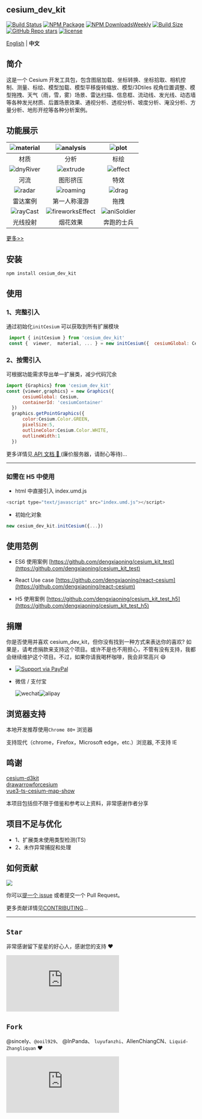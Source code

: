 ## cesium_dev_kit

[![Build Status][build-main]][build-status]
[![NPM Package][npm]][npm-url]
[![NPM DownloadsWeekly][npm-download]][npmtrends-url]
[![Build Size][build-size]][build-size-url]
[![GitHub Repo stars][repo-stars]][star-chart]
[![license][license-uri]][license-link]

[English](./README.md) | **中文**

## 简介

这是一个 Cesium 开发工具包，包含图层加载、坐标转换、坐标拾取、相机控制、测量、标绘、模型加载、模型平移旋转缩放、模型/3Dtiles 视角位置调整、模型拖拽、天气（雨，雪，雾）场景、雷达扫描、信息框、流动线、发光线、动态墙等各种发光材质、后置场景效果、通视分析、透视分析、坡度分析、淹没分析、方量分析、地形开挖等各种分析案例。

## 功能展示

| ![material](https://github.com/dengxiaoning/cesium_dev_kit/blob/main/src/assets/image/preview/material.gif) |        ![analysis](https://github.com/dengxiaoning/cesium_dev_kit/blob/main/src/assets/image/preview/analysis.gif)        |       ![plot](https://github.com/dengxiaoning/cesium_dev_kit/blob/main/src/assets/image/preview/plot.gif)       |
| :---------------------------------------------------------------------------------------------------------: | :-----------------------------------------------------------------------------------------------------------------------: | :-------------------------------------------------------------------------------------------------------------: |
|                                                    材质                                                     |                                                           分析                                                            |                                                      标绘                                                       |
| ![dnyRiver](https://github.com/dengxiaoning/cesium_dev_kit/blob/main/src/assets/image/preview/dnyRiver.gif) |         ![extrude](https://github.com/dengxiaoning/cesium_dev_kit/blob/main/src/assets/image/preview/extrude.gif)         |     ![effect](https://github.com/dengxiaoning/cesium_dev_kit/blob/main/src/assets/image/preview/effect.gif)     |
|                                                    河流                                                     |                                                         图形挤压                                                          |                                                      特效                                                       |
|    ![radar](https://github.com/dengxiaoning/cesium_dev_kit/blob/main/src/assets/image/preview/radar.gif)    |        ![roaming](https://github.com/dengxiaoning/cesium_dev_kit/blob/main/src/assets/image/preview/pathRoam.gif)         |       ![drag](https://github.com/dengxiaoning/cesium_dev_kit/blob/main/src/assets/image/preview/drag.gif)       |
|                                                  雷达案例                                                   |                                                       第一人称漫游                                                        |                                                      拖拽                                                       |
|  ![rayCast](https://github.com/dengxiaoning/cesium_dev_kit/blob/main/src/assets/image/preview/rayCast.gif)  | ![fireworksEffect](https://github.com/dengxiaoning/cesium_dev_kit/blob/main/src/assets/image/preview/fireworksEffect.gif) | ![aniSoldier](https://github.com/dengxiaoning/cesium_dev_kit/blob/main/src/assets/image/preview/aniSoldier.gif) |
|                                                  光线投射                                                   |                                                         烟花效果                                                          |                                                   奔跑的士兵                                                    |

[更多>>](https://benpaodehenji.com/cesiumDevKit)

## 安装

```shell
npm install cesium_dev_kit
```

## 使用

### 1、完整引入

通过初始化`initCesium` 可以获取到所有扩展模块

```javaScript
 import { initCesium } from 'cesium_dev_kit'
 const {  viewer,  material, ... } = new initCesium({  cesiumGlobal: Cesium,containerId: 'cesiumContainer',...})
```

### 2、按需引入

可根据功能需求导出单一扩展类，减少代码冗余

```javaScript
import {Graphics} from 'cesium_dev_kit'
const {viewer,graphics} = new Graphics({
      cesiumGlobal: Cesium,
      containerId: 'cesiumContainer'
  })
  graphics.getPointGraphics({
      color:Cesium.Color.GREEN,
      pixelSize:5,
      outlineColor:Cesium.Color.WHITE,
      outlineWidth:1
  })
```

更多详情见[ API 文档 :bookmark_tabs: ](https://benpaodehenji.com/cesiumDevKitDoc)(廉价服务器，请耐心等待)...

---

### 如需在 H5 中使用

- html 中直接引入 index.umd.js

```javaScript
<script type="text/javascript" src="index.umd.js"></script>
```

- 初始化对象

```javaScript
new cesium_dev_kit.initCesium({...})
```

## 使用范例

- ES6 使用案例
  [https://github.com/dengxiaoning/cesium_kit_test](https://github.com/dengxiaoning/cesium_kit_test)

- React Use case
  [https://github.com/dengxiaoning/react-cesium](https://github.com/dengxiaoning/react-cesium)
- H5 使用案例
  [https://github.com/dengxiaoning/cesium_kit_test_h5](https://github.com/dengxiaoning/cesium_kit_test_h5)

## 捐赠

你是否使用并喜欢 cesium_dev_kit，但你没有找到一种方式来表达你的喜欢? 如果是，请考虑捐款来支持这个项目。或许不是也不用担心，不管有没有支持，我都会继续维护这个项目。不过，如果你请我喝杯咖啡，我会非常高兴 😄

- [![Support via PayPal](https://github.com/dengxiaoning/cesium_dev_kit/blob/main/src/assets/image/preview/paypal-logo-129x32.svg)](https://paypal.me/xiaoningdeng?country.x=C2&locale.x=en_US)

- 微信 / 支付宝
  <div style="display: flex">
    <img alt="wechat" title="wechat" src="https://benpaodehenji.com/cesium_dev_kit/static/data/images/wechat.png">
    <img alt="alipay" title="alipay" src="https://benpaodehenji.com/cesium_dev_kit/static/data/images/alipay.png">
  </div>

##

## 浏览器支持

本地开发推荐使用`Chrome 80+` 浏览器

支持现代（chrome，Firefox，Microsoft edge，etc.）浏览器, 不支持 IE

## 鸣谢

[cesium-d3kit](https://github.com/zhangti0708/cesium-d3kit)<br/>
[drawarrowforcesium](https://gitcode.net/mirrors/gitgitczl/drawarrowforcesium)<br/>
[vue3-ts-cesium-map-show](https://gitee.com/hawk86104/vue3-ts-cesium-map-show)<br/>

本项目包括但不限于借鉴和参考以上资料，非常感谢作者分享

## 项目不足与优化

- 1、扩展类未使用类型检测(TS)
- 2、未作异常捕捉和处理

## 如何贡献

<a href="https://github.com/dengxiaoning/cesium_dev_kit/graphs/contributors">
  <img src="https://contrib.rocks/image?repo=dengxiaoning/cesium_dev_kit" />
</a>

你可以[提一个 issue](https://github.com/dengxiaoning/cesium_dev_kit/issues/new) 或者提交一个 Pull Request。

更多贡献详情见[CONTRIBUTING](./CONTRIBUTING.md)...

---

## `Star`

非常感谢留下星星的好心人，感谢您的支持 :heart:

[![Stargazers repo roster for @dengxiaoning/cesium_dev_kit][stargazers-url]][stargazers-link]

## `Fork`

@sincely、`@ooil929`、 @InPanda、 `luyufanzhi`、AllenChiangCN、`Liquid-Zhangliquan` :heart:

[![Forkers repo roster for @dengxiaoning/cesium_dev_kit][forkers-url]][forkers-link]

[npm]: https://img.shields.io/npm/v/cesium_dev_kit
[npm-url]: https://www.npmjs.com/package/cesium_dev_kit
[build-size]: https://img.shields.io/bundlephobia/minzip/cesium_dev_kit/1.0.70?logo=travis
[build-size-url]: https://img.shields.io/bundlephobia/minzip/cesium_dev_kit
[npm-download]: https://img.shields.io/npm/dt/cesium_dev_kit?logo=npm
[npmtrends-url]: https://www.npmtrends.com/cesium_dev_kit
[license-uri]: https://img.shields.io/npm/l/cesium_dev_kit.svg
[license-link]: https://npm.im/cesium_dev_kit
[build-status]: https://github.com/dengxiaoning/cesium_dev_kit
[build-main]: https://img.shields.io/github/actions/workflow/status/dengxiaoning/cesium_dev_kit/project-build.yml?branch=main&logo=github
[repo-stars]: https://img.shields.io/github/stars/dengxiaoning/cesium_dev_kit?style=plastic&logo=github
[forkers-url]: https://bytecrank.com/nastyox/reporoster/php/forkersSVG.php?user=dengxiaoning&repo=cesium_dev_kit
[forkers-link]: https://github.com/dengxiaoning/cesium_dev_kit/network/members
[stargazers-url]: https://bytecrank.com/nastyox/reporoster/php/stargazersSVG.php?user=dengxiaoning&repo=cesium_dev_kit
[stargazers-link]: https://github.com/dengxiaoning/cesium_dev_kit/stargazers
[star-chart]: https://api.star-history.com/svg?repos=dengxiaoning/cesium_dev_kit&type=Date
